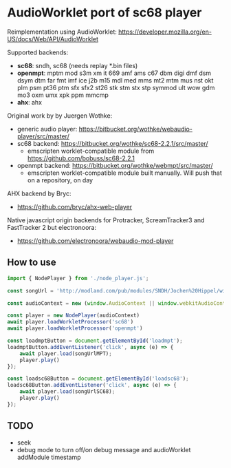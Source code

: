 # AudioWorklet port of sc68 player


Reimplementation using AudioWorklet: https://developer.mozilla.org/en-US/docs/Web/API/AudioWorklet

Supported backends:
- **sc68**: sndh, sc68 (needs replay *.bin files)
- **openmpt**: mptm mod s3m xm it 669 amf ams c67 dbm digi dmf dsm dsym dtm far fmt imf ice j2b m15 mdl med mms mt2 mtm mus nst okt plm psm pt36 ptm sfx sfx2 st26 stk stm stx stp symmod ult wow gdm mo3 oxm umx xpk ppm mmcmp
- **ahx**: ahx

Original work by by Juergen Wothke:
- generic audio player: https://bitbucket.org/wothke/webaudio-player/src/master/
- sc68 backend: https://bitbucket.org/wothke/sc68-2.2.1/src/master/
  - emscripten worklet-compatible module from https://github.com/bobuss/sc68-2.2.1
- openmpt backend: https://bitbucket.org/wothke/webmpt/src/master/
  - emscripten worklet-compatible module built manually. Will push that on a repository, on day

AHX backend by Bryc:
- https://github.com/bryc/ahx-web-player

Native javascript origin backends for Protracker, ScreamTracker3 and FastTracker 2 but electronoora:
- https://github.com/electronoora/webaudio-mod-player



## How to use

```javascript
import { NodePlayer } from './node_player.js';

const songUrl = 'http://modland.com/pub/modules/SNDH/Jochen%20Hippel/wings%20of%20death.sndh'

const audioContext = new (window.AudioContext || window.webkitAudioContext)();

const player = new NodePlayer(audioContext)
await player.loadWorkletProcessor('sc68')
await player.loadWorkletProcessor('openmpt')

const loadmptButton = document.getElementById('loadmpt');
loadmptButton.addEventListener('click', async (e) => {
    await player.load(songUrlMPT);
    player.play()
});

const loadsc68Button = document.getElementById('loadsc68');
loadsc68Button.addEventListener('click', async (e) => {
    await player.load(songUrlSC68);
    player.play()
});

```



## TODO
- seek
- debug mode to turn off/on debug message and audioWorklet addModule timestamp
